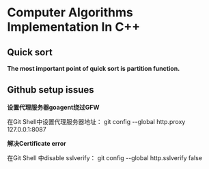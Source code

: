 Computer Algorithms Implementation In C++
==============

Quick sort
------------
**The most important point of quick sort is partition function.**


Github setup issues
-------------------
**设置代理服务器goagent绕过GFW**

在Git Shell中设置代理服务器地址：
git config --global http.proxy 127.0.0.1:8087

**解决Certificate error**

在Git Shell 中disable sslverify：
git config --global http.sslverify false
